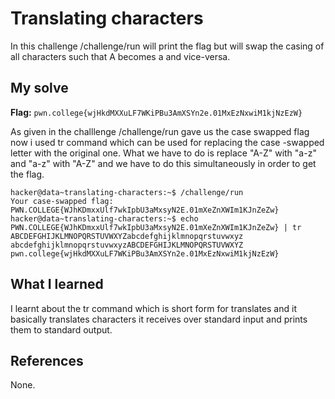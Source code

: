 # Translating characters

In this challenge /challenge/run will print the flag but will swap the casing of all characters such that A becomes a and vice-versa.

## My solve
**Flag:** `pwn.college{wjHkdMXXuLF7WKiPBu3AmXSYn2e.01MxEzNxwiM1kjNzEzW}`

As given in the challlenge /challenge/run gave us the case swapped flag now i used tr command which can be used for replacing the case
-swapped letter with the original one. What we have to do is replace "A-Z" with "a-z" and "a-z" with "A-Z" and we have to do this 
simultaneously in order to get the flag.

```
hacker@data~translating-characters:~$ /challenge/run
Your case-swapped flag:
PWN.COLLEGE{WJhKDmxxUlf7wkIpbU3aMxsyN2E.01mXeZnXWIm1KJnZeZw}
hacker@data~translating-characters:~$ echo PWN.COLLEGE{WJhKDmxxUlf7wkIpbU3aMxsyN2E.01mXeZnXWIm1KJnZeZw} | tr ABCDEFGHIJKLMNOPQRSTUVWXYZabcdefghijklmnopqrstuvwxyz abcdefghijklmnopqrstuvwxyzABCDEFGHIJKLMNOPQRSTUVWXYZ
pwn.college{wjHkdMXXuLF7WKiPBu3AmXSYn2e.01MxEzNxwiM1kjNzEzW}
```

## What I learned

I learnt about the tr command which is short form for translates and it basically translates characters it receives over standard 
input and prints them to standard output.

## References 
None.
